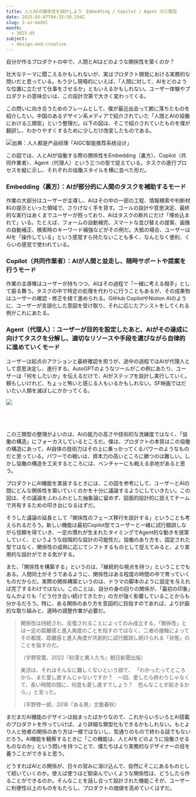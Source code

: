 ```yaml
---
title: 人とAIの関係性を設計しよう　Embedding / Copilot / Agent の三類型
date: 2025-05-07T04:32:58.334Z
slug: 3-ai-model
month:
  - 2025-05
subject:
  - design-and-creative
---
```

自分が作るプロダクトの中で、人間とAIはどのような関係性を築くのか？

壮大なテーマに聞こえるかもしれないが、実はプロダクト開発における実務的な問いだと思っている。もう少し現場的にいえば、「人間に対して、AIをどのような位置に立たせて仕事をさせるか」ともいえるかもしれない。ユーザー体験やプロダクトの意味合いは、この設計次第で大きく変わってくる。

この問いに向き合うためのフレームとして、僕が最近出会って腑に落ちたものを紹介したい。中国のあるデザイン系メディアで紹介されていた「人間とAIの協働における三類型」という整理だ。以下の図は、そこで紹介されていたものを僕が翻訳し、わかりやすくするために少しだけ改変したものである。

![出典：人人都是产品经理「AIGC智能推荐系统设计」](/images/diary/3-ai-model/40.png)

この図では、人とAIが協働する際の関係性をEmbedding（裏方）、Copilot（共同作業者）、Agent（代理人）という三つの型で捉えている。タスクの進行プロセスを縦に示し、それぞれの協働スタイルを横に並べた形だ。

### Embedding（裏方）：AIが部分的に人間のタスクを補助するモード

作業の大部分はユーザーが主導し、AIはその中の一部の工程、情報検索や判断材料の提示といった領域で、さりげなく手を貸す。ゴールの設計や意思決定、最終的な実行はあくまでユーザーが担っており、AIはタスクの断片にだけ「埋め込まれて」いる。たとえば、フォームの自動補完、スマートな並び替えの提案、画像の自動補正、検索時のキーワード補強などがその例だ。大抵の場合、ユーザーはAIを「操作している」という感覚すら持たないことも多く、なんとなく便利、くらいの感覚で使われている。

### Copilot（共同作業者）：AIが人間と並走し、随時サポートや提案を行うモード

作業の主導権はユーザーが持ちつつ、AIはその過程で「一緒に考える相手」として振る舞う。タスクの中で特定の処理を代わりに行うこともあるが、その成果物はユーザーの確認・修正を経て進められる。GitHub CopilotやNotion AIのように、ユーザーが言語化した意図を受け取り、それに応じたアシストをしてくれる例がこれにあたる。

### Agent（代理人）：ユーザーが目的を設定したあと、AIがその達成に向けてタスクを分解し、適切なリソースや手段を選びながら自律的に進めていくモード

ユーザーは起点のアクションと最終確認を担うが、途中の過程ではAIが代理人として意思決定し、進行する。AutoGPTのようなツールがこの例にあたり、ユーザーは「何をしたいか」を伝えるだけで、AIがステップを設計し実行していく。頼もしいけれど、ちょっと怖いと感じる人もいるかもしれない。SF映画ではだいたい人類を滅ぼしにかかってくる。

![](/images/diary/3-ai-model/43.png)

###### ﻿

この三類型の整理がよいのは、AIの能力の高さや技術的な洗練度ではなく、「協働の構造」にフォーカスしているところだ。僕は、プロダクトの本質はこの協働の構造にあって、AI自体の技術力はその上に乗っかってくるパワーのようなものだと思っている。パワーでの戦いは、資本力の高いところに勝つのは難しい。しかし協働の構造を工夫するところには、ベンチャーにも戦える余地があると思う。

プロダクトにAI機能を実装するときには、この図を参考にして、ユーザーとAIの間にどんな関係性を築いていくのかを十分に議論するようにしていきたい。この図は、その議論をふわふわとした抽象論に留めず、図面的設計的に捉えてチームで共有するための叩き台になるはずだ。

そうした議論の延長として「関係性のフェーズ移行を設計する」ということも考えられるだろう。新しい機能は最初Copilot型でユーザーと一緒に試行錯誤しながら信頼を得ていき、一定の慣れが生まれたタイミングでAgent的な動きを提案していく、というような段階的な設計の可能性だ。協働のあり方を、固定された型ではなく、関係性の成熟に応じてシフトするものとして捉えてみると、より実用的な設計ができる気がする。

また、「関係性を構築する」というのは、「継続的な視点を持つ」ということでもある。人間同士がそうであるように、関係性はある程度の時間の中で育っていくものだからだ。実際の関係構築というのは、ドラマの脚本のように設定を与えれば完了するわけではない。このことは、自分の身の回りの関係が、「最初の印象」なんかよりも「どう付き合い続けてきたか」の方が強く影響していることからも分かるだろう。特に、ある関係のあり方を意図的に目指すのであれば、より計画的な取り組みと、適時の調整作業が必要だ。

> 関係性は持続され、反復されることによってのみ成立する。「関係性」とは一定の距離感と進入角度のことを指すのではなく、二者の接触によってその都度、距離感と進入角度が共創的に試行錯誤し続けられる「状態」のことを指すのだ。
>
> （宇野常寛、2022『砂漠と異人たち』朝日新聞出版）
>
> 美涼は、それはそんなに難しくないという顔で、
> 「わかったってところから、また愛し直すんじゃないですか？　一回、愛したら終わりじゃなくて、長い時間の間に、何度も愛し直すでしょう？　色んなことが起きるから。」と言った。
>
> （平野啓一郎、2018『ある男』文藝春秋）

まだまだAI機能のデザインは始まったばかりなので、これからいろいろとAI搭載のプロダクトを作っていけば、より詳細な類型化もできるかもしれない。もとより人と他者の関係のあり方は一様ではないし、型通りのもので終わる話でもないだろう。AI機能を観察するときに「この機能は、人とAIをどのように協働させるものなのか」という問いを持つことで、僕たちはより実務的なデザイナーの目を養うことができると思う。

どうすればAIとの関係が、日々の営みに溶け込んで、自然にそこにあるものとして続いていくのか。使えば使うほど馴染んでいくような関係性は、どうしたら作ることができるのか。そんなことを話し合って設計された機能こそが、ユーザーに利便性以上のものをもたらし、プロダクトの価値を高めていくはずだ。
